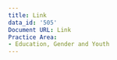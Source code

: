 ```yaml
---
title: Link
data_id: '505'
Document URL: Link
Practice Area:
- Education, Gender and Youth
---
```



